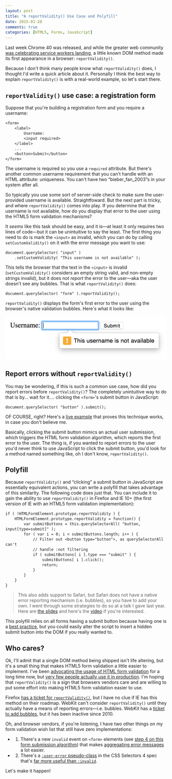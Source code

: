 ```yaml
---
layout: post
title: "A reportValidity() Use Case and Polyfill"
date: 2015-01-28
comments: true
categories: [HTML5, Forms, JavaScript]
---
```


Last week Chrome 40 was released, and while the greater web community [was celebrating service workers landing](https://twitter.com/addyosmani/status/558051510840356864), a little known DOM method made its first appearance in a browser: `reportValidity()`.

Because I don't think many people know what `reportValidity()` does, I thought I'd write a quick article about it. Personally I think the best way to explain `reportValidity()` is with a real-world example, so let's start there.

## `reportValidity()` use case: a registration form

Suppose that you're building a registration form and you require a username:

<pre class="language-markup line-numbers"><code>&lt;form&gt;
    &lt;label&gt;
        Username:
        &lt;input required&gt;
    &lt;/label&gt;
    ...
    &lt;button&gt;Submit&lt;/button&gt;
&lt;/form&gt;</code></pre>

The username is required so you use a `required` attribute. But there's another common username requirement that you can't handle with an HTML attribute: uniqueness. You can't have two “bieber_fan_2003”s in your system after all.

So typically you use some sort of server-side check to make sure the user-provided username is available. Straightfoward. But the next part is tricky, and where `reportValidity()` comes into play. If you determine that the username is not available, how do you display that error to the user using the HTML5 form validation mechanisms?

It *seems* like this task should be easy, and it is—at least it only requires two lines of code—but it can be unintuitive to say the least. The first thing you need to do is mark the `<input>` as invalid, which you can do by calling `setCustomValidity()` on it with the error message you want to use:

<pre class="language-javascript"><code>document.querySelector( "input" )
    .setCustomValidity( "This username is not available" );</code></pre>

This tells the browser that the text in the `<input>` is invalid (`setCustomValidity()` considers an empty string valid, and non-empty strings invalid), but it does not *report* the error to the user—aka the user doesn't see any bubbles. That is what `reportValidity()` does:

<pre class="language-javascript"><code>document.querySelector( "form" ).reportValidity();</code></pre>

`reportValidity()` displays the form's first error to the user using the browser's native validation bubbles. Here's what it looks like:

<img src="/images/posts/2015-01-28/error-message.png" alt="">

## Report errors without `reportValidity()`

You may be wondering, if this is such a common use case, how did you report errors before `reportValidity()`? The completely unintuitive way to do that is by...  wait for it.... clicking the `<form>`'s submit button in JavaScript:

<pre class="language-javascript"><code>document.querySelector( "button" ).submit();</code></pre>

OF COURSE, right? Here's a [live example](http://jsfiddle.net/tj_vantoll/fdofmt7o/) that proves this technique works, in case you don't believe me.

Basically, clicking the submit button mimics an actual user submission, which triggers the HTML form validation algorithm, which reports the first error to the user. The thing is, if you wanted to report errors to the user you'd never think to use JavaScript to click the submit button, you'd look for a method named something like, oh I don't know, `reportValidity()`.

## Polyfill

Because `reportValidity()` and “clicking” a submit button in JavaScript are essentially equivalent actions, you can write a polyfill that takes advantage of this similarity. The following code does just that. You can include it to gain the ability to use `reportValidity()` in Firefox and IE 10+ (the first version of IE with an HTML5 form validation implementation):

<pre class="language-javascript line-numbers"><code>if ( !HTMLFormElement.prototype.reportValidity ) {
    HTMLFormElement.prototype.reportValidity = function() {
        var submitButtons = this.querySelectorAll( "button, input[type=submit]" );
        for ( var i = 0; i < submitButtons.length; i++ ) {
            // Filter out &lt;button type="button"&gt;, as querySelectorAll can't
            // handle :not filtering
            if ( submitButtons[ i ].type === "submit" ) {
                submitButtons[ i ].click();
                return;
            }
        }
    }
}</code></pre>

> This also adds support to Safari, but Safari does not have a native error reporting mechanism (i.e. bubbles), so you have to add your own. I went through some strategies to do so at a talk I gave last year. Here are [the slides](http://tjvantoll.com/speaking/slides/Constraint-Validation/Chicago/) and here's the [video](https://www.youtube.com/watch?v=8qvjhMr6UGM&list=PL-0yjdC10QYpmXI3l-PGK1od4kTWOjm_A&index=12) if you're interested.

This polyfill relies on all forms having a submit button because having one is a [best practice](http://www.smashingmagazine.com/2014/05/21/mobile-accessibility-why-care-what-can-you-do/), but you could easily alter the script to insert a hidden submit button into the DOM if you really wanted to.

## Who cares?

Ok, I'll admit that a single DOM method being shipped isn't life altering, but it's a small thing that makes HTML5 form validation a little easier to implement. I've been [advocating the usage of HTML form validation](http://tjvantoll.com/speaking/slides/Constraint-Validation/Atlanta/) for a long time now, but [very few people actually use it in production](https://www.youtube.com/watch?v=8qvjhMr6UGM&list=PL-0yjdC10QYpmXI3l-PGK1od4kTWOjm_A&index=12). I'm hoping that `reportValidity()` is a sign that browsers vendors care and are willing to put some effort into making HTML5 form validation easier to use.

Firefox [has a ticket for `reportValidity()`](https://bugzilla.mozilla.org/show_bug.cgi?id=1088761), but I have no clue if IE has this method on their roadmap. WebKit can't consider `reportValidity()` until they actually have a means of reporting errors—i.e. bubbles. WebKit has a [ticket to add bubbles](https://bugs.webkit.org/show_bug.cgi?id=28649), but it has been inactive since 2010.

Oh, and browser vendors, if you're listening, I have two other things on my form validation wish list that still have zero implementations:

* 1) There's a new `invalid` event on `<form>` elements (see [step 4 on this form submission algorithm](http://www.w3.org/html/wg/drafts/html/master/forms.html#form-submission-algorithm)) that makes [aggregating error messages](http://tjvantoll.com/speaking/slides/Constraint-Validation/Chicago/#/28) a lot easier.
* 2) There's a [`:user-error` pseudo-class](http://dev.w3.org/csswg/selectors-4/#user-pseudos) in the CSS Selectors 4 spec that's [far more useful than `:invalid`](http://tjvantoll.com/speaking/slides/Constraint-Validation/Chicago/#/33).

Let's make it happen!
